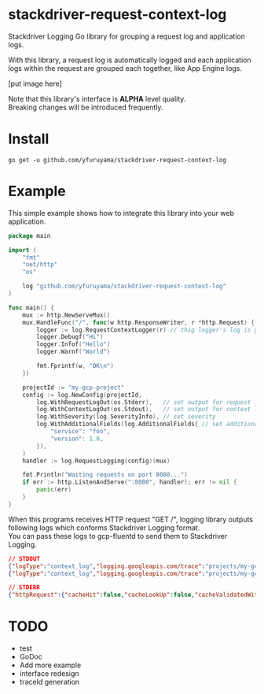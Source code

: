 stackdriver-request-context-log
===

Stackdriver Logging Go library for grouping a request log and application logs.

With this library, a request log is automatically logged and each application logs within the request are grouped each together, like App Engine logs.

[put image here]

Note that this library's interface is **ALPHA** level quality.  
Breaking changes will be introduced frequently.

# Install

```
go get -u github.com/yfuruyama/stackdriver-request-context-log
```

# Example

This simple example shows how to integrate this library into your web application.

```go
package main

import (
	"fmt"
	"net/http"
	"os"

	log "github.com/yfuruyama/stackdriver-request-context-log"
)

func main() {
	mux := http.NewServeMux()
	mux.HandleFunc("/", func(w http.ResponseWriter, r *http.Request) {
		logger := log.RequestContextLogger(r) // thig logger's log is grouped with request log
		logger.Debugf("Hi")
		logger.Infof("Hello")
		logger.Warnf("World")

		fmt.Fprintf(w, "OK\n")
	})

	projectId := "my-gcp-project"
	config := log.NewConfig(projectId,
		log.WithRequestLogOut(os.Stderr),   // set output for request log
		log.WithContextLogOut(os.Stdout),   // set output for context log
		log.WithSeverity(log.SeverityInfo), // set severity
		log.WithAdditionalFields(log.AdditionalFields{ // set additional fields for request logging
			"service": "foo",
			"version": 1.0,
		}),
	)
	handler := log.RequestLogging(config)(mux)

	fmt.Println("Waiting requests on port 8080...")
	if err := http.ListenAndServe(":8080", handler); err != nil {
		panic(err)
	}
}
```

When this programs receives HTTP request "GET /", logging library outputs following logs which conforms Stackdriver Logging format.  
You can pass these logs to gcp-fluentd to send them to Stackdriver Logging.

```json
// STDOUT
{"logType":"context_log","logging.googleapis.com/trace":"projects/my-gcp-project/traces/5e328d9926f7bb7bb15fdbafa5b08439","message":"Hello","severity":"INFO","time":"2018-10-09T18:21:43.629731+09:00"}
{"logType":"context_log","logging.googleapis.com/trace":"projects/my-gcp-project/traces/5e328d9926f7bb7bb15fdbafa5b08439","message":"World","severity":"WARNING","time":"2018-10-09T18:21:43.63184+09:00"}

// STDERR
{"httpRequest":{"cacheHit":false,"cacheLookUp":false,"cacheValidatedWithOriginServer":false,"latency":"0.007073s","protocol":"HTTP/1.1","referer":"","remoteIp":"[::1]:61502","requestMethod":"GET","requestSize":"0","requestUrl":"/","responseSize":"3","serverIp":"","status":200,"userAgent":"curl/7.58.0"},"logType":"request_log","logging.googleapis.com/trace":"projects/my-gcp-project/traces/5e328d9926f7bb7bb15fdbafa5b08439","service":"foo","severity":"WARNING","time":"2018-10-09T18:21:43.632127+09:00","version":1}
```

TODO
===

* test
* GoDoc
* Add more example
* interface redesign
* traceId generation
